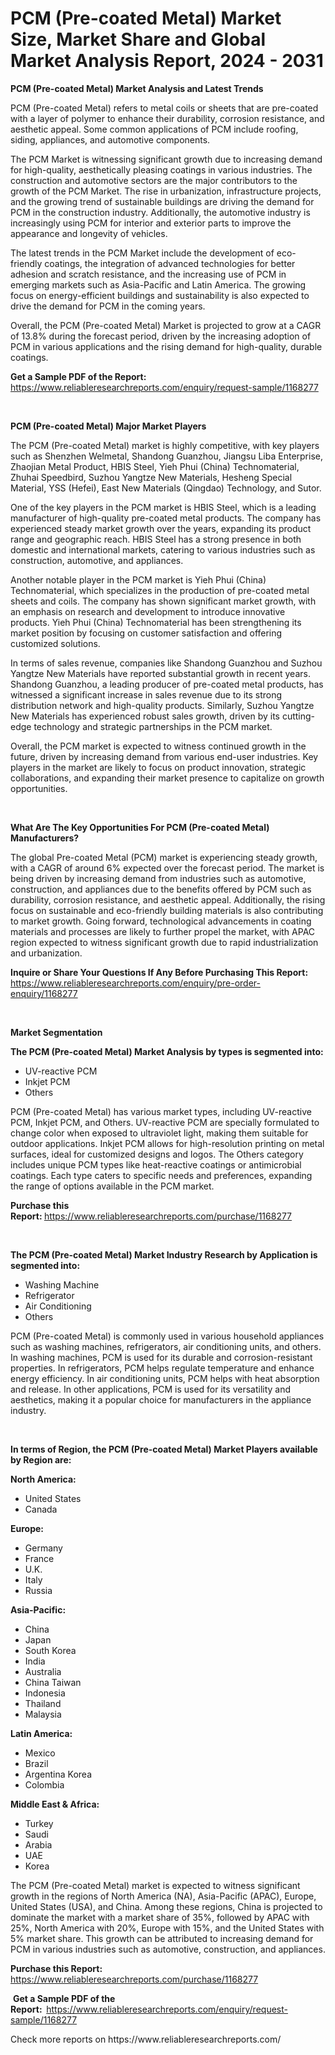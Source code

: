 <p><h1>PCM (Pre-coated Metal) Market Size, Market Share and Global Market Analysis Report, 2024 - 2031</h1></p><p><strong>PCM (Pre-coated Metal) Market Analysis and Latest Trends</strong></p>
<p><p>PCM (Pre-coated Metal) refers to metal coils or sheets that are pre-coated with a layer of polymer to enhance their durability, corrosion resistance, and aesthetic appeal. Some common applications of PCM include roofing, siding, appliances, and automotive components.</p><p>The PCM Market is witnessing significant growth due to increasing demand for high-quality, aesthetically pleasing coatings in various industries. The construction and automotive sectors are the major contributors to the growth of the PCM Market. The rise in urbanization, infrastructure projects, and the growing trend of sustainable buildings are driving the demand for PCM in the construction industry. Additionally, the automotive industry is increasingly using PCM for interior and exterior parts to improve the appearance and longevity of vehicles.</p><p>The latest trends in the PCM Market include the development of eco-friendly coatings, the integration of advanced technologies for better adhesion and scratch resistance, and the increasing use of PCM in emerging markets such as Asia-Pacific and Latin America. The growing focus on energy-efficient buildings and sustainability is also expected to drive the demand for PCM in the coming years.</p><p>Overall, the PCM (Pre-coated Metal) Market is projected to grow at a CAGR of 13.8% during the forecast period, driven by the increasing adoption of PCM in various applications and the rising demand for high-quality, durable coatings.</p></p>
<p><strong>Get a Sample PDF of the Report:&nbsp;</strong> <a href="https://www.reliableresearchreports.com/enquiry/request-sample/1168277">https://www.reliableresearchreports.com/enquiry/request-sample/1168277</a></p>
<p>&nbsp;</p>
<p><strong>PCM (Pre-coated Metal) Major Market Players</strong></p>
<p><p>The PCM (Pre-coated Metal) market is highly competitive, with key players such as Shenzhen Welmetal, Shandong Guanzhou, Jiangsu Liba Enterprise, Zhaojian Metal Product, HBIS Steel, Yieh Phui (China) Technomaterial, Zhuhai Speedbird, Suzhou Yangtze New Materials, Hesheng Special Material, YSS (Hefei), East New Materials (Qingdao) Technology, and Sutor.</p><p>One of the key players in the PCM market is HBIS Steel, which is a leading manufacturer of high-quality pre-coated metal products. The company has experienced steady market growth over the years, expanding its product range and geographic reach. HBIS Steel has a strong presence in both domestic and international markets, catering to various industries such as construction, automotive, and appliances.</p><p>Another notable player in the PCM market is Yieh Phui (China) Technomaterial, which specializes in the production of pre-coated metal sheets and coils. The company has shown significant market growth, with an emphasis on research and development to introduce innovative products. Yieh Phui (China) Technomaterial has been strengthening its market position by focusing on customer satisfaction and offering customized solutions.</p><p>In terms of sales revenue, companies like Shandong Guanzhou and Suzhou Yangtze New Materials have reported substantial growth in recent years. Shandong Guanzhou, a leading producer of pre-coated metal products, has witnessed a significant increase in sales revenue due to its strong distribution network and high-quality products. Similarly, Suzhou Yangtze New Materials has experienced robust sales growth, driven by its cutting-edge technology and strategic partnerships in the PCM market.</p><p>Overall, the PCM market is expected to witness continued growth in the future, driven by increasing demand from various end-user industries. Key players in the market are likely to focus on product innovation, strategic collaborations, and expanding their market presence to capitalize on growth opportunities.</p></p>
<p>&nbsp;</p>
<p><strong>What Are The Key Opportunities For PCM (Pre-coated Metal) Manufacturers?</strong></p>
<p><p>The global Pre-coated Metal (PCM) market is experiencing steady growth, with a CAGR of around 6% expected over the forecast period. The market is being driven by increasing demand from industries such as automotive, construction, and appliances due to the benefits offered by PCM such as durability, corrosion resistance, and aesthetic appeal. Additionally, the rising focus on sustainable and eco-friendly building materials is also contributing to market growth. Going forward, technological advancements in coating materials and processes are likely to further propel the market, with APAC region expected to witness significant growth due to rapid industrialization and urbanization.</p></p>
<p><strong>Inquire or Share Your Questions If Any Before Purchasing This Report:</strong> <a href="https://www.reliableresearchreports.com/enquiry/pre-order-enquiry/1168277">https://www.reliableresearchreports.com/enquiry/pre-order-enquiry/1168277</a></p>
<p>&nbsp;</p>
<p><strong>Market Segmentation</strong></p>
<p><strong>The PCM (Pre-coated Metal) Market Analysis by types is segmented into:</strong></p>
<p><ul><li>UV-reactive PCM</li><li>Inkjet PCM</li><li>Others</li></ul></p>
<p><p>PCM (Pre-coated Metal) has various market types, including UV-reactive PCM, Inkjet PCM, and Others. UV-reactive PCM are specially formulated to change color when exposed to ultraviolet light, making them suitable for outdoor applications. Inkjet PCM allows for high-resolution printing on metal surfaces, ideal for customized designs and logos. The Others category includes unique PCM types like heat-reactive coatings or antimicrobial coatings. Each type caters to specific needs and preferences, expanding the range of options available in the PCM market.</p></p>
<p><strong>Purchase this Report:&nbsp;</strong><a href="https://www.reliableresearchreports.com/purchase/1168277">https://www.reliableresearchreports.com/purchase/1168277</a></p>
<p>&nbsp;</p>
<p><strong>The PCM (Pre-coated Metal) Market Industry Research by Application is segmented into:</strong></p>
<p><ul><li>Washing Machine</li><li>Refrigerator</li><li>Air Conditioning</li><li>Others</li></ul></p>
<p><p>PCM (Pre-coated Metal) is commonly used in various household appliances such as washing machines, refrigerators, air conditioning units, and others. In washing machines, PCM is used for its durable and corrosion-resistant properties. In refrigerators, PCM helps regulate temperature and enhance energy efficiency. In air conditioning units, PCM helps with heat absorption and release. In other applications, PCM is used for its versatility and aesthetics, making it a popular choice for manufacturers in the appliance industry.</p></p>
<p>&nbsp;</p>
<p><strong>In terms of Region, the PCM (Pre-coated Metal) Market Players available by Region are:</strong></p>
<p>
    <p> <strong> North America: </strong>
        <ul>
            <li>United States</li>
            <li>Canada</li>
        </ul>
        </p> 
    <p> <strong> Europe: </strong>
        <ul>
            <li>Germany</li>
            <li>France</li>
            <li>U.K.</li>
            <li>Italy</li>
            <li>Russia</li>
        </ul>
        </p> 
    <p> <strong> Asia-Pacific: </strong>
        <ul>
            <li>China</li>
            <li>Japan</li>
            <li>South Korea</li>
            <li>India</li>
            <li>Australia</li>
            <li>China Taiwan</li>
            <li>Indonesia</li>
            <li>Thailand</li>
            <li>Malaysia</li>
        </ul>
        </p> 
    <p> <strong> Latin America: </strong>
        <ul>
            <li>Mexico</li>
            <li>Brazil</li>
            <li>Argentina Korea</li>
            <li>Colombia</li>
        </ul>
        </p> 
    <p> <strong> Middle East & Africa: </strong>
        <ul>
            <li>Turkey</li>
            <li>Saudi</li>
            <li>Arabia</li>
            <li>UAE</li>
            <li>Korea</li>
        </ul>
    </p>
    </p>
<p><p>The PCM (Pre-coated Metal) market is expected to witness significant growth in the regions of North America (NA), Asia-Pacific (APAC), Europe, United States (USA), and China. Among these regions, China is projected to dominate the market with a market share of 35%, followed by APAC with 25%, North America with 20%, Europe with 15%, and the United States with 5% market share. This growth can be attributed to increasing demand for PCM in various industries such as automotive, construction, and appliances.</p></p>
<p><strong>Purchase this Report: </strong><a href="https://www.reliableresearchreports.com/purchase/1168277">https://www.reliableresearchreports.com/purchase/1168277</a></p>
<p>&nbsp;<strong>Get a Sample PDF of the Report:&nbsp;&nbsp;</strong><a href="https://www.reliableresearchreports.com/enquiry/request-sample/1168277">https://www.reliableresearchreports.com/enquiry/request-sample/1168277</a></p>
<p><strong></strong></p>
<p>Check more reports on https://www.reliableresearchreports.com/</p>